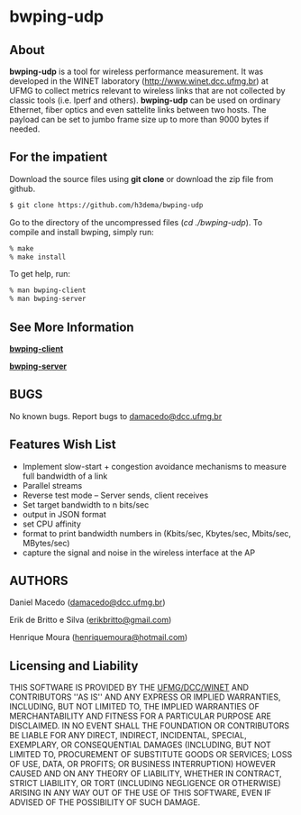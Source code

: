 # bwping-udp

About
-------

**bwping-udp** is a tool for wireless performance measurement. It was
developed in the WINET laboratory (http://www.winet.dcc.ufmg.br) at
UFMG to collect metrics relevant to wireless links that are
not collected by classic tools (i.e. Iperf and others). **bwping-udp** can be used
on ordinary Ethernet, fiber optics and even sattelite links between two
hosts. The payload can be set to jumbo frame size up to more than 9000 bytes if needed.


For the impatient
-------

Download the source files using **git clone** or download the zip file from github.

```sh
$ git clone https://github.com/h3dema/bwping-udp
```

Go to the directory of the uncompressed files (*cd ./bwping-udp*).
To compile and install bwping, simply run:

```sh
% make
% make install
```

To get help, run:

```sh
% man bwping-client
% man bwping-server
```

See More Information
-------

**[bwping-client](https://github.com/h3dema/bwping-udp/blob/master/docs/bwping-client.md)**

**[bwping-server](https://github.com/h3dema/bwping-udp/blob/master/docs/bwping-server.md)**


BUGS
-------

No known bugs.
Report bugs to <damacedo@dcc.ufmg.br>

Features Wish List
-------

  * Implement slow-start + congestion avoidance mechanisms to measure full bandwidth of a link
  * Parallel streams
  * Reverse test mode – Server sends, client receives
  * Set target bandwidth to n bits/sec
  * output in JSON format
  * set CPU affinity
  * format to print bandwidth numbers in (Kbits/sec, Kbytes/sec, Mbits/sec, MBytes/sec)
  * capture the signal and noise in the wireless interface at the AP


AUTHORS
-------
Daniel Macedo (damacedo@dcc.ufmg.br)

Erik de Britto e Silva (erikbritto@gmail.com)

Henrique Moura (henriquemoura@hotmail.com)


Licensing and Liability
-------


THIS SOFTWARE IS PROVIDED BY THE [UFMG/DCC/WINET](http://www.winet.dcc.ufmg.br/) AND CONTRIBUTORS ''AS
IS'' AND ANY EXPRESS OR IMPLIED WARRANTIES, INCLUDING, BUT NOT
LIMITED TO, THE IMPLIED WARRANTIES OF MERCHANTABILITY AND FITNESS FOR
A PARTICULAR PURPOSE ARE DISCLAIMED.  IN NO EVENT SHALL THE
FOUNDATION OR CONTRIBUTORS BE LIABLE FOR ANY DIRECT, INDIRECT,
INCIDENTAL, SPECIAL, EXEMPLARY, OR CONSEQUENTIAL DAMAGES (INCLUDING,
BUT NOT LIMITED TO, PROCUREMENT OF SUBSTITUTE GOODS OR SERVICES; LOSS
OF USE, DATA, OR PROFITS; OR BUSINESS INTERRUPTION) HOWEVER CAUSED
AND ON ANY THEORY OF LIABILITY, WHETHER IN CONTRACT, STRICT
LIABILITY, OR TORT (INCLUDING NEGLIGENCE OR OTHERWISE) ARISING IN ANY
WAY OUT OF THE USE OF THIS SOFTWARE, EVEN IF ADVISED OF THE
POSSIBILITY OF SUCH DAMAGE.
